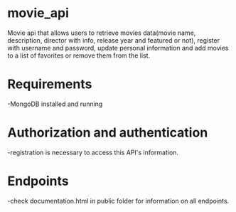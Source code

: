 # movie_api
Movie api that allows users to retrieve movies data(movie name, description, director with info, release year and featured or not), register with username and password, update personal information and add movies to a list of favorites or remove them from the list.

# Requirements
-MongoDB installed and running

# Authorization and authentication
-registration is necessary to access this API's information.

# Endpoints
-check documentation.html in public folder for information on all endpoints.

